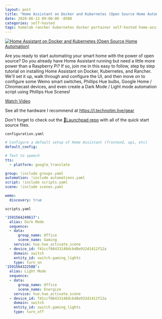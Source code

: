 ```yaml
---
layout: post
title: "Home Assistant on Docker and Kubernetes (Open Source Home Automation)"
date: 2020-06-13 09:00:00 -0500
categories: self-hosted
tags: homelab rancher kubernetes docker portainer self-hosted home-assistant
---
```


[![Home Assistant on Docker and Kubernetes (Open Source Home Automation)](https://img.youtube.com/vi/DK_Gdtn_wvw/0.jpg)](https://www.youtube.com/watch?v=DK_Gdtn_wvw "Home Assistant on Docker and Kubernetes (Open Source Home Automation)")

Are you ready to start automating your smart home with the power of open source?  Do you already have Home Assistant running but need a little more power than a Raspberry Pi?  If so, join me in this easy to follow, step by step tutorial on installing Home Assistant on Docker, Kubernetes, and Rancher. We'll set it up, walk through and configure the UI, and then move on to configure some Wemo smart switches, Phillips Hue bulbs, Google Home / Chromecast devices, and even create a Dark Mode / Light mode automation script using Phillips Hue Scenes!

[Watch Video](https://www.youtube.com/watch?v=DK_Gdtn_wvw)

See all the hardware I recommend at <https://l.technotim.live/gear>

Don't forget to check out the [🚀Launchpad repo](https://l.technotim.live/quick-start) with all of the quick start source files.

`configuration.yaml`

```yml
# Configure a default setup of Home Assistant (frontend, api, etc)
default_config:

# Text to speech
tts:
  - platform: google_translate

group: !include groups.yaml
automation: !include automations.yaml
script: !include scripts.yaml
scene: !include scenes.yaml

wemo:
  discovery: true
```


`scripts.yaml`

```yml
'1591564249617':
  alias: Dark Mode
  sequence:
  - data:
      group_name: Office
      scene_name: Gaming
    service: hue.hue_activate_scene
  - device_id: f41ccf86433148dcbd8e932d1412f12a
    domain: switch
    entity_id: switch.gaming_lights
    type: turn_on
'1591564322588':
  alias: Light Mode
  sequence:
  - data:
      group_name: Office
      scene_name: Energize
    service: hue.hue_activate_scene
  - device_id: f41ccf86433148dcbd8e932d1412f12a
    domain: switch
    entity_id: switch.gaming_lights
    type: turn_off
```